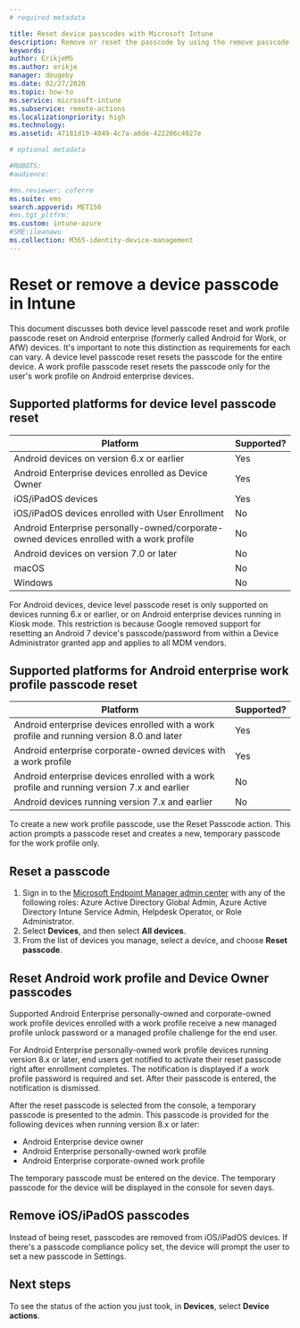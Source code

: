 ```yaml
---
# required metadata

title: Reset device passcodes with Microsoft Intune
description: Remove or reset the passcode by using the remove passcode action on devices you manage or monitor with Intune.
keywords:
author: ErikjeMS
ms.author: erikje
manager: dougeby
ms.date: 02/27/2020
ms.topic: how-to
ms.service: microsoft-intune
ms.subservice: remote-actions
ms.localizationpriority: high
ms.technology:
ms.assetid: 47181d19-4049-4c7a-a8de-422206c4027e

# optional metadata

#ROBOTS:
#audience:

#ms.reviewer: coferro
ms.suite: ems
search.appverid: MET150
#ms.tgt_pltfrm:
ms.custom: intune-azure
#SME:ileanawu
ms.collection: M365-identity-device-management
---
```


# Reset or remove a device passcode in Intune

This document discusses both device level passcode reset and work profile passcode reset on Android enterprise (formerly called Android for Work, or AfW) devices. It's important to note this distinction as requirements for each can vary. A device level passcode reset resets the passcode for the entire device. A work profile passcode reset resets the passcode only for the user's work profile on Android enterprise devices.

## Supported platforms for device level passcode reset

| Platform | Supported? |
| ---- | ---- |
| Android devices on version 6.x or earlier | Yes |
| Android Enterprise devices enrolled as Device Owner | Yes |
| iOS/iPadOS devices | Yes |
| iOS/iPadOS devices enrolled with User Enrollment | No |
| Android Enterprise personally-owned/corporate-owned devices enrolled with a work profile | No |
| Android devices on version 7.0 or later | No |
| macOS | No |
| Windows | No |

For Android devices, device level passcode reset is only supported on devices running 6.x or earlier, or on Android enterprise devices running in Kiosk mode. This restriction is because Google removed support for resetting an Android 7 device's passcode/password from within a Device Administrator granted app and applies to all MDM vendors.

## Supported platforms for Android enterprise work profile passcode reset

| Platform | Supported? |
| ---- | ---- |
| Android enterprise devices enrolled with a work profile and running version 8.0 and later | Yes |
| Android enterprise corporate-owned devices with a work profile | Yes |
| Android enterprise devices enrolled with a work profile and running version 7.x and earlier | No |
| Android devices running version 7.x and earlier | No |


To create a new work profile passcode, use the Reset Passcode action. This action prompts a passcode reset and creates a new, temporary passcode for the work profile only. 

## Reset a passcode


1. Sign in to the [Microsoft Endpoint Manager admin center](https://go.microsoft.com/fwlink/?linkid=2109431) with any of the following roles: Azure Active Directory Global Admin, Azure Active Directory Intune Service Admin, Helpdesk Operator, or Role Administrator.
2. Select **Devices**, and then select **All devices**.
3. From the list of devices you manage, select a device, and choose **Reset passcode**.

## Reset Android work profile and Device Owner passcodes

Supported Android Enterprise personally-owned and corporate-owned work profile devices enrolled with a work profile receive a new managed profile unlock password or a managed profile challenge for the end user.

For Android Enterprise personally-owned work profile devices running version 8.x or later, end users get notified to activate their reset passcode right after enrollment completes. The notification is displayed if a work profile password is required and set. After their passcode is entered, the notification is dismissed.

After the reset passcode is selected from the console, a temporary passcode is presented to the admin. This passcode is provided for the following devices when running version 8.x or later:
- Android Enterprise device owner
- Android Enterprise personally-owned work profile
- Android Enterprise corporate-owned work profile

The temporary passcode must be entered on the device. The temporary passcode for the device will be displayed in the console for seven days.


## Remove iOS/iPadOS passcodes

Instead of being reset, passcodes are removed from iOS/iPadOS devices. If there's a passcode compliance policy set, the device will prompt the user to set a new passcode in Settings.

## Next steps

To see the status of the action you just took, in **Devices**, select **Device actions**.

